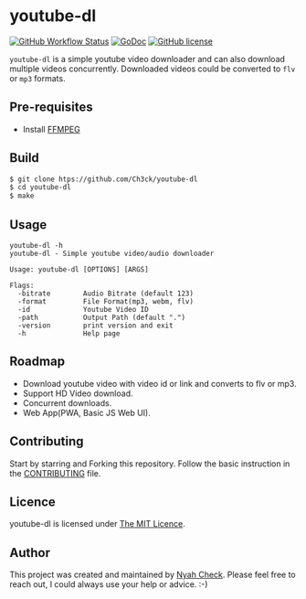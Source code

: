 # youtube-dl

[![GitHub Workflow Status](https://img.shields.io/github/workflow/status/ch3ck/youtube-dl/Build?style=for-the-badge)](https://github.com/ch3ck/youtube-dl/actions)
[![GoDoc](https://img.shields.io/badge/godoc-reference-5272B4.svg?style=for-the-badge)](https://godoc.org/github.com/ch3ck/youtube-dl)
[![GitHub license](https://img.shields.io/github/license/ch3ck/youtube-dl?style=for-the-badge)](https://github.com/ch3ck/youtube-dl/blob/master/LICENSE)

`youtube-dl` is a simple youtube video downloader and can also download multiple videos concurrently.
Downloaded videos could be converted to `flv` or `mp3` formats.


## Pre-requisites

- Install [FFMPEG](https://github.com/adaptlearning/adapt_authoring/wiki/Installing-FFmpeg)


## Build

```bash
$ git clone htps://github.com/Ch3ck/youtube-dl
$ cd youtube-dl
$ make
```

## Usage

```console
youtube-dl -h
youtube-dl - Simple youtube video/audio downloader

Usage: youtube-dl [OPTIONS] [ARGS]

Flags:
  -bitrate        Audio Bitrate (default 123)
  -format         File Format(mp3, webm, flv)
  -id             Youtube Video ID
  -path           Output Path (default ".")
  -version        print version and exit
  -h              Help page
```

## Roadmap

* Download youtube video with video id or link and converts to flv or mp3.
* Support HD Video download.
* Concurrent downloads.
* Web App(PWA, Basic JS Web UI).


## Contributing

Start by starring and Forking this repository. Follow the basic instruction in the [CONTRIBUTING](CONTRIBUTING.md) file.

## Licence

youtube-dl is licensed under [The MIT Licence](LICENSE.md).

## Author

This project was created and maintained by [Nyah Check](https://twitter.com/ch3ck_).
 Please feel free to reach out, I could always use your help or advice. :-)
